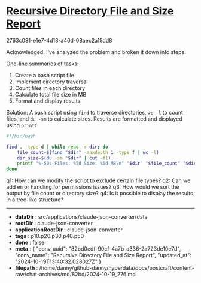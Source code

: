 # [Recursive Directory File and Size Report](https://claude.ai/chat/82bd0edf-90cf-4a7b-a336-2a723de10e7d)

2763c081-e1e7-4d18-a46d-08aec2a15dd8

 Acknowledged. I've analyzed the problem and broken it down into steps.

One-line summaries of tasks:
1. Create a bash script file
2. Implement directory traversal
3. Count files in each directory
4. Calculate total file size in MB
5. Format and display results

Solution: A bash script using `find` to traverse directories, `wc -l` to count files, and `du -sm` to calculate sizes. Results are formatted and displayed using `printf`.

```bash
#!/bin/bash

find . -type d | while read -r dir; do
    file_count=$(find "$dir" -maxdepth 1 -type f | wc -l)
    dir_size=$(du -sm "$dir" | cut -f1)
    printf "%-50s Files: %5d Size: %5d MB\n" "$dir" "$file_count" "$dir_size"
done
```

q1: How can we modify the script to exclude certain file types?
q2: Can we add error handling for permissions issues?
q3: How would we sort the output by file count or directory size?
q4: Is it possible to display the results in a tree-like structure?

---

* **dataDir** : src/applications/claude-json-converter/data
* **rootDir** : claude-json-converter
* **applicationRootDir** : claude-json-converter
* **tags** : p10.p20.p30.p40.p50
* **done** : false
* **meta** : {
  "conv_uuid": "82bd0edf-90cf-4a7b-a336-2a723de10e7d",
  "conv_name": "Recursive Directory File and Size Report",
  "updated_at": "2024-10-19T13:40:32.028027Z"
}
* **filepath** : /home/danny/github-danny/hyperdata/docs/postcraft/content-raw/chat-archives/md/82bd/2024-10-19_276.md